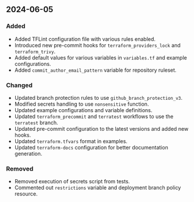 ## 2024-06-05

### Added
- Added TFLint configuration file with various rules enabled.
- Introduced new pre-commit hooks for `terraform_providers_lock` and `terraform_trivy`.
- Added default values for various variables in `variables.tf` and example configurations.
- Added `commit_author_email_pattern` variable for repository ruleset.

### Changed
- Updated branch protection rules to use `github_branch_protection_v3`.
- Modified secrets handling to use `nonsensitive` function.
- Updated example configurations and variable definitions.
- Updated `terraform_precommit` and `terratest` workflows to use the `terratest` branch.
- Updated pre-commit configuration to the latest versions and added new hooks.
- Updated `terraform.tfvars` format in examples.
- Updated `terraform-docs` configuration for better documentation generation.

### Removed
- Removed execution of secrets script from tests.
- Commented out `restrictions` variable and deployment branch policy resource.